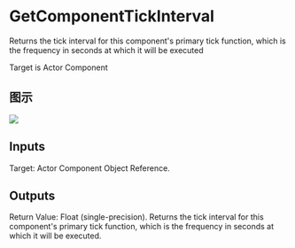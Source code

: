 # GetComponentTickInterval

Returns the tick interval for this component's primary tick function, which is the frequency in seconds at which it will be executed

Target is Actor Component

## 图示

![]($-20221218-18280633.png)

## Inputs

Target: Actor Component Object Reference.  

## Outputs

Return Value: Float (single-precision). Returns the tick interval for this component's primary tick function, which is the frequency in seconds at which it will be executed.

